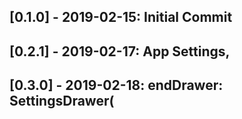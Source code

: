 ## [0.1.0] - 2019-02-15: Initial Commit
## [0.2.1] - 2019-02-17: App Settings, 
## [0.3.0] - 2019-02-18: endDrawer: SettingsDrawer( 